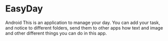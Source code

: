 # EasyDay
Android
This is an application to manage your day. You can add your task, and notice to different folders, 
send them to other apps how text and image and other different things you can do in this app.
